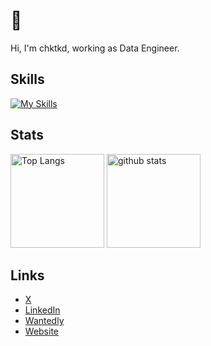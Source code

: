 # 🎍 

Hi, I'm chktkd, working as Data Engineer.

## Skills

[![My Skills](https://skillicons.dev/icons?i=gcp,aws,git,github,githubactions,docker,html,css,js,py,anaconda,terraform,vscode,obsidian,notion)](https://skillicons.dev)

## Stats

<p align="left"> 
  <img alt="Top Langs" height="150px" src="https://github-readme-stats.vercel.app/api/top-langs/?username=chktkd&layout=compact&show_icons=true" />
  <img alt="github stats" height="150px" src="https://github-readme-stats.vercel.app/api?username=chktkd" />
</p>

## Links

- [X](https://x.com/chktkd)
- [LinkedIn](https://www.linkedin.com/in/chktkd)
- [Wantedly](https://www.wantedly.com/id/chktkd)
- [Website](https://chktkd.com)
